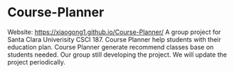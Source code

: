 # Course-Planner

Website: https://xiaogong1.github.io/Course-Planner/
A group project for Santa Clara Univerisity CSCI 187. Course Planner help students with their education plan.
Course Planner generate recommend classes base on students needed. Our group still developing the project. We will
update the project periodically.
